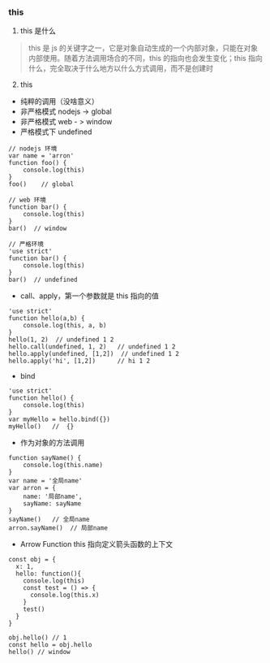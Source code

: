 ### this

1. this 是什么

> this 是 js 的关键字之一，它是对象自动生成的一个内部对象，只能在对象内部使用。随着方法调用场合的不同，this 的指向也会发生变化；this 指向什么，完全取决于什么地方以什么方式调用，而不是创建时


2. this

- 纯粹的调用（没啥意义）
 - 非严格模式 nodejs -> global
 - 非严格模式 web  - > window
 - 严格模式下 undefined

```
// nodejs 环境
var name = 'arron'
function foo() {
    console.log(this)
}
foo()    // global

// web 环境
function bar() {
    console.log(this)   
}
bar()  // window

// 严格环境
'use strict'
function bar() {
    console.log(this)   
}
bar()  // undefined
```

- call、apply，第一个参数就是 this 指向的值

```
'use strict'
function hello(a,b) {
    console.log(this, a, b)
}
hello(1, 2)  // undefined 1 2
hello.call(undefined, 1, 2)   // undefined 1 2
hello.apply(undefined, [1,2])  // undefined 1 2
hello.apply('hi', [1,2])      // hi 1 2
```

- bind

```
'use strict'
function hello() {
    console.log(this)
}
var myHello = hello.bind({})
myHello()   //  {}
```

- 作为对象的方法调用

```
function sayName() {
    console.log(this.name)
}
var name = '全局name'
var arron = {
    name: '局部name',
    sayName: sayName
}
sayName()   // 全局name
arron.sayName()  // 局部name
```

- Arrow Function  this 指向定义箭头函数的上下文

```
const obj = {
  x: 1,
  hello: function(){
    console.log(this)     
    const test = () => {
      console.log(this.x)
    }
    test()
  }
}
  
obj.hello() // 1
const hello = obj.hello
hello() // window
```